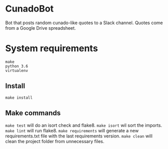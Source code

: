 # CunadoBot

Bot that posts random cunado-like quotes to a Slack channel.
Quotes come from a Google Drive spreadsheet.

# System requirements
```
make
python 3.6
virtualenv
```

## Install
```
make install
```

## Make commands
`make test` will do an isort check and flake8.
`make isort` wil sort the imports.
`make lint` will run flake8.
`make requirements` will generate a new requirements.txt file with the last requirements version.
`make clean` will clean the project folder from unnecessary files.
